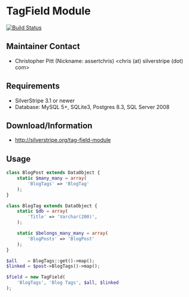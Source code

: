 # TagField Module

[![Build Status](https://secure.travis-ci.org/silverstripe-labs/silverstripe-tagfield.png?branch=master)](https://travis-ci.org/silverstripe-labs/silverstripe-tagfield)

## Maintainer Contact

* Christopher Pitt (Nickname: assertchris) <chris (at) silverstripe (dot) com>

## Requirements

* SilverStripe 3.1 or newer
* Database: MySQL 5+, SQLite3, Postgres 8.3, SQL Server 2008

## Download/Information

* http://silverstripe.org/tag-field-module

## Usage

```php
class BlogPost extends DataObject {
	static $many_many = array(
		'BlogTags' => 'BlogTag'
	);
}
```

```php
class BlogTag extends DataObject {
	static $db = array(
		'Title' => 'Varchar(200)',
	);

	static $belongs_many_many = array(
		'BlogPosts' => 'BlogPost'
	);
}
```

```php
$all    = BlogTags::get()->map();
$linked = $post->BlogTags()->map();

$field = new TagField(
	'BlogTags', 'Blog Tags', $all, $linked
);
```